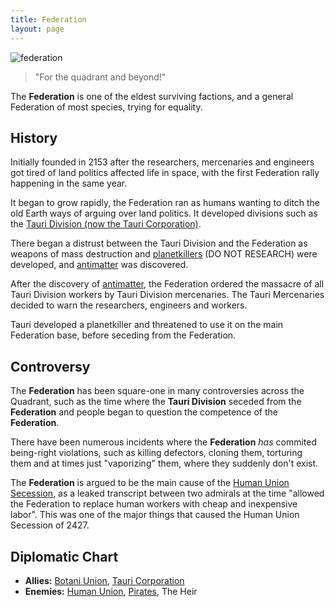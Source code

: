 ```yaml
---
title: Federation
layout: page
---
```


![federation](/images/flags/federation.png)

> "For the quadrant and beyond!"

The **Federation** is one of the eldest surviving factions, and a general Federation of most
species, trying for equality.

## History

Initially founded in 2153 after the researchers, mercenaries and engineers got tired of land
politics affected life in space, with the first Federation rally happening in the same year.

It began to grow rapidly, the Federation ran as humans wanting to ditch the old Earth ways of arguing over land politics. It developed divisions such as the [Tauri Division (now the Tauri Corporation)](/articles/factions/companies/tauri).

There began a distrust between the Tauri Division and the Federation as weapons of mass destruction and [planetkillers](../technology/planetkillers) (DO NOT RESEARCH) were developed, and [antimatter](../technology/antimatter) was discovered.

After the discovery of [antimatter](../technology/antimatter), the Federation ordered the massacre of all Tauri Division workers by Tauri Division mercenaries. The Tauri Mercenaries decided to warn the researchers, engineers and workers.

Tauri developed a planetkiller and threatened to use it on the main Federation base, before seceding from the Federation.

## Controversy

The **Federation** has been square-one in many controversies across the Quadrant, such as the time where the **Tauri Division** seceded from the **Federation** and people began to question the competence of the **Federation**.

There have been numerous incidents where the **Federation** *has* commited being-right violations, such as killing defectors, cloning them, torturing them and at times just "vaporizing" them, where they suddenly don't exist.

The **Federation** is argued to be the main cause of the [Human Union Secession](/articles/events/human_union_secede), as a leaked transcript between two admirals at the time "allowed the Federation to replace human workers with cheap and inexpensive labor". This was one of the major things that caused the Human Union Secession of 2427.

## Diplomatic Chart

- **Allies:** [Botani Union](botani), [Tauri Corporation](tauri)
- **Enemies:** [Human Union](human_union), [Pirates](pirates), The Heir
